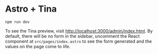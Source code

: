 # Astro + Tina

```
npm run dev
```

To see the Tina preview, visit [http://localhost:3000/admin/index.html](http://localhost:3000/admin/index.html).
By default, there will be no form in the sidebar, uncomment the React component at `src/pages/index.astro` to see
the form generated and the values on the page come to life.
